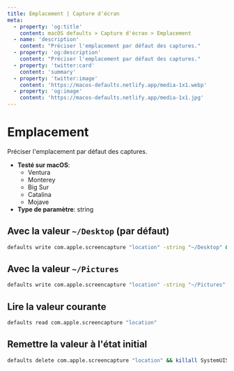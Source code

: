 ```yaml
---
title: Emplacement | Capture d'écran
meta:
  - property: 'og:title'
    content: macOS defaults > Capture d'écran > Emplacement
  - name: 'description'
    content: "Préciser l'emplacement par défaut des captures."
  - property: 'og:description'
    content: "Préciser l'emplacement par défaut des captures."
  - property: 'twitter:card'
    content: 'summary'
  - property: 'twitter:image'
    content: 'https://macos-defaults.netlify.app/media-1x1.webp'
  - property: 'og:image'
    content: 'https://macos-defaults.netlify.app/media-1x1.jpg'
---
```


# Emplacement

Préciser l'emplacement par défaut des captures.

<!-- break lists -->

- **Testé sur macOS**:
  - Ventura
  - Monterey
  - Big Sur
  - Catalina
  - Mojave
- **Type de paramètre**: string

## Avec la valeur `~/Desktop` (par défaut)

```bash
defaults write com.apple.screencapture "location" -string "~/Desktop" && killall SystemUIServer
```

## Avec la valeur `~/Pictures`

```bash
defaults write com.apple.screencapture "location" -string "~/Pictures" && killall SystemUIServer
```

## Lire la valeur courante

```bash
defaults read com.apple.screencapture "location"
```

## Remettre la valeur à l'état initial

```bash
defaults delete com.apple.screencapture "location" && killall SystemUIServer
```
